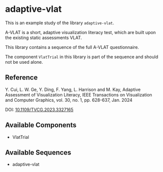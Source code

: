 
# adaptive-vlat

This is an example study of the library `adaptive-vlat`.

A-VLAT is a short, adaptive visualization literacy test, which are built upon the existing static assessments VLAT. 

 This library contains a sequence of the full A-VLAT questionnaire. 

The component `VlatTrial` in this library is part of the sequence and should not be used alone.

## Reference

Y. Cui, L. W. Ge, Y. Ding, F. Yang, L. Harrison and M. Kay, Adaptive Assessment of Visualization Literacy, IEEE Transactions on Visualization and Computer Graphics, vol. 30, no. 1, pp. 628-637, Jan. 2024

DOI: [10.1109/TVCG.2023.3327165](https://dx.doi.org/10.1109/TVCG.2023.3327165)



## Available Components

- VlatTrial

## Available Sequences

- adaptive-vlat
